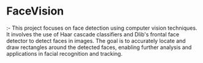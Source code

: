 # FaceVision
:- This project focuses on face detection using computer vision techniques. It involves the use of Haar cascade classifiers and Dlib's frontal face detector to detect faces in images. The goal is to accurately locate and draw rectangles around the detected faces, enabling further analysis and applications in facial recognition and tracking.
